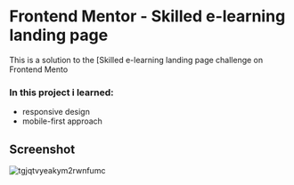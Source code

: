 # Frontend Mentor - Skilled e-learning landing page

This is a solution to the [Skilled e-learning landing page challenge on Frontend Mento
### In this project i learned:
* responsive design
* mobile-first approach

## Screenshot

![tgjqtvyeakym2rwnfumc](https://user-images.githubusercontent.com/110342939/222234449-b0783e7a-86c8-4c68-b76d-d48c9cdb454e.jpg)


